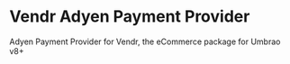 # Vendr Adyen Payment Provider

Adyen Payment Provider for Vendr, the eCommerce package for Umbrao v8+
